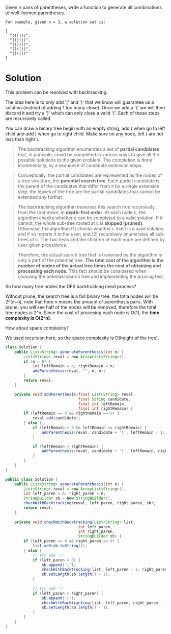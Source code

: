 Given n pairs of parentheses, write a function to generate all combinations of well-formed parentheses.
  
```
For example, given n = 3, a solution set is:

[
  "((()))",
  "(()())",
  "(())()",
  "()(())",
  "()()()"
]
```

# Solution

This problem can be resolved with backtracking.

The idea here is to only add '(' and ')' that we know will guarantee us a solution (instead of adding 1 too many close). Once we add a '(' we will then discard it and try a ')' which can only close a valid '('. Each of these steps are recursively called.
  
You can draw a binary tree begin with an empty string, add ( when go to left child and add ) when go to right child. Make sure on any node, left ( are not less than right ). 
  
> The backtracking algorithm enumerates a set of __partial candidates__ that, in principle, could be completed in various ways to give all the possible solutions to the given problem. The completion is done incrementally, by a sequence of candidate extension steps.
  
> Conceptually, the partial candidates are represented as the nodes of a tree structure, the __potential search tree__. Each partial candidate is the parent of the candidates that differ from it by a single extension step; the leaves of the tree are the partial candidates that cannot be extended any further.
  
> The backtracking algorithm traverses this search tree recursively, from the root down, in __depth-first order__. At each node c, the algorithm checks whether c can be completed to a valid solution. If it cannot, the whole sub-tree rooted at c is __skipped (pruned)__. Otherwise, the algorithm (1) checks whether c itself is a valid solution, and if so reports it to the user; and (2) recursively enumerates all sub-trees of c. The two tests and the children of each node are defined by user-given procedures.
  
> Therefore, the actual search tree that is traversed by the algorithm is only a part of the potential tree. __The total cost of the algorithm is the number of nodes of the actual tree times the cost of obtaining and processing each node.__ This fact should be considered when choosing the potential search tree and implementing the pruning test.

So how many tree nodes the DFS backtracking need process?

Without prune, the search tree is a full binary tree, the totla nodes will be 2^(n+n), note that here n means the amount of parenthesis pairs. With prune, you will see half of the nodes will be removed, therefore the total tree nodes is 2^n.
Since the cost of procesing each node is O(1),  the __time complexity is O(2^n)__.
  
How about space complexity?
  
We used recursion here, so the space complexity is O(height of the tree).
  
```java
class Solution {
    public List<String> generateParenthesis(int n) {
        List<String> reval = new ArrayList<String>();
        if (n > 0) {
            int leftRemain = n, rightRemain = n;
            addParenthesis(reval, "", n, n);
        }
        return reval;
    }

    private void addParenthesis(final List<String> reval,
                                final String candidate,
                                final int leftRemain,
                                final int rightRemain) {
        if (leftRemain == 0 && rightRemain == 0) {
            reval.add(candidate);
        } else {
            if (leftRemain > 0 && leftRemain <= rightRemain) {
                addParenthesis(reval, candidate + '(', leftRemain - 1, rightRemain);
            }

            if (leftRemain < rightRemain) {
                addParenthesis(reval, candidate + ')', leftRemain, rightRemain - 1);
            }
        }
    }
}
```



```java
public class Solution {
    public List<String> generateParenthesis(int n) {
        List<String> reval = new ArrayList<String>();
        int left_paren = n, right_paren = n;
        StringBuilder sb = new StringBuilder();
        checkWithBacktracking(reval, left_paren, right_paren, sb);
        return reval;
    }
    
    private void checkWithBacktracking(List<String> list,
                                int left_paren, 
                                int right_paren,
                                StringBuilder sb) {
        if (left_paren == 0 && right_paren == 0) {
            list.add(sb.toString());
        } else {
            // try add '('
            if (left_paren > 0) {
                sb.append('(');
                checkWithBacktracking(list, left_paren - 1, right_paren, sb);
                sb.setLength(sb.length() - 1);
            }
            
            // try add ')'
            if (left_paren < right_paren) {
                sb.append(')');
                checkWithBacktracking(list, left_paren, right_paren - 1, sb);
                sb.setLength(sb.length() - 1);
            }
        }
    }
}
```
